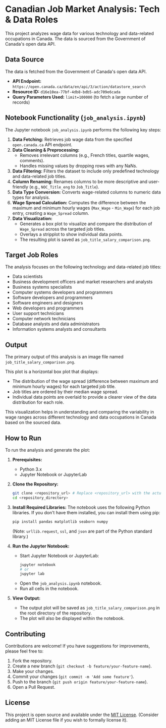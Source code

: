 # Canadian Job Market Analysis: Tech & Data Roles

This project analyzes wage data for various technology and data-related occupations in Canada. The data is sourced from the Government of Canada's open data API.

## Data Source

The data is fetched from the Government of Canada's open data API.
- **API Endpoint:** `https://open.canada.ca/data/en/api/3/action/datastore_search`
- **Resource ID:** `d16e10ea-77bf-4db8-bdb5-adc709e6cada`
- **Query Parameters Used:** `limit=100000` (to fetch a large number of records)

## Notebook Functionality (`job_analysis.ipynb`)

The Jupyter notebook `job_analysis.ipynb` performs the following key steps:

1.  **Data Fetching:** Retrieves job wage data from the specified `open.canada.ca` API endpoint.
2.  **Data Cleaning & Preprocessing:**
    *   Removes irrelevant columns (e.g., French titles, quartile wages, comments).
    *   Handles missing values by dropping rows with any NaNs.
3.  **Data Filtering:** Filters the dataset to include only predefined technology and data-related job titles.
4.  **Column Renaming:** Renames columns to be more descriptive and user-friendly (e.g., `NOC_Title_eng` to `Job_Title`).
5.  **Data Type Conversion:** Converts wage-related columns to numeric data types for analysis.
6.  **Wage Spread Calculation:** Computes the difference between the maximum and minimum hourly wages (`Max_Wage` - `Min_Wage`) for each job entry, creating a `Wage_Spread` column.
7.  **Data Visualization:**
    *   Generates a box plot to visualize and compare the distribution of `Wage_Spread` across the targeted job titles.
    *   Overlays a stripplot to show individual data points.
    *   The resulting plot is saved as `job_title_salary_comparison.png`.

## Target Job Roles

The analysis focuses on the following technology and data-related job titles:

-   Data scientists
-   Business development officers and market researchers and analysts
-   Business systems specialists
-   Computer systems developers and programmers
-   Software developers and programmers
-   Software engineers and designers
-   Web developers and programmers
-   User support technicians
-   Computer network technicians
-   Database analysts and data administrators
-   Information systems analysts and consultants

## Output

The primary output of this analysis is an image file named `job_title_salary_comparison.png`.

This plot is a horizontal box plot that displays:
-   The distribution of the wage spread (difference between maximum and minimum hourly wages) for each targeted job title.
-   Job titles are ordered by their median wage spread.
-   Individual data points are overlaid to provide a clearer view of the data distribution for each role.

This visualization helps in understanding and comparing the variability in wage ranges across different technology and data occupations in Canada based on the sourced data.

## How to Run

To run the analysis and generate the plot:

1.  **Prerequisites:**
    *   Python 3.x
    *   Jupyter Notebook or JupyterLab

2.  **Clone the Repository:**
    ```bash
    git clone <repository_url> # Replace <repository_url> with the actual URL
    cd <repository_directory>
    ```

3.  **Install Required Libraries:**
    The notebook uses the following Python libraries. If you don't have them installed, you can install them using pip:
    ```bash
    pip install pandas matplotlib seaborn numpy
    ```
    (Note: `urllib.request`, `ssl`, and `json` are part of the Python standard library.)

4.  **Run the Jupyter Notebook:**
    *   Start Jupyter Notebook or JupyterLab:
        ```bash
        jupyter notebook
        # or
        jupyter lab
        ```
    *   Open the `job_analysis.ipynb` notebook.
    *   Run all cells in the notebook.

5.  **View Output:**
    *   The output plot will be saved as `job_title_salary_comparison.png` in the root directory of the repository.
    *   The plot will also be displayed within the notebook.

## Contributing

Contributions are welcome! If you have suggestions for improvements, please feel free to:
1.  Fork the repository.
2.  Create a new branch (`git checkout -b feature/your-feature-name`).
3.  Make your changes.
4.  Commit your changes (`git commit -m 'Add some feature'`).
5.  Push to the branch (`git push origin feature/your-feature-name`).
6.  Open a Pull Request.

## License

This project is open source and available under the [MIT License](LICENSE). (Consider adding an MIT License file if you wish to formally license it).
